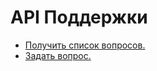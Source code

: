 API Поддержки
==================
- [Получить список вопросов.](list/README.md#Получить-список-вопросов)
- [Задать вопрос.](ask/README.md#Задать-вопрос)
